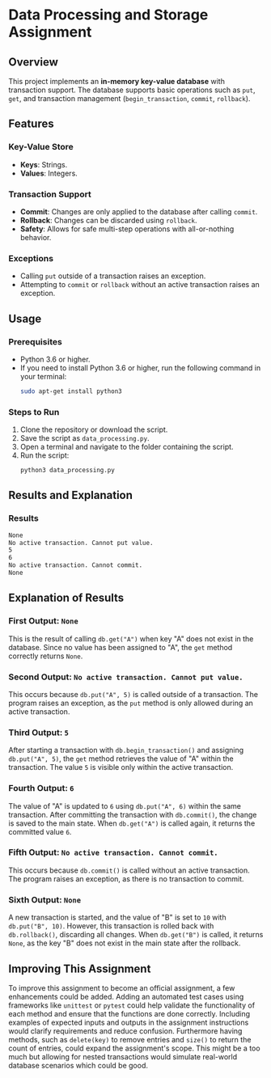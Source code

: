 # Data Processing and Storage Assignment

## Overview
This project implements an **in-memory key-value database** with transaction support. The database supports basic operations such as `put`, `get`, and transaction management (`begin_transaction`, `commit`, `rollback`).

## Features

### Key-Value Store
- **Keys**: Strings.
- **Values**: Integers.

### Transaction Support
- **Commit**: Changes are only applied to the database after calling `commit`.
- **Rollback**: Changes can be discarded using `rollback`.
- **Safety**: Allows for safe multi-step operations with all-or-nothing behavior.

### Exceptions
- Calling `put` outside of a transaction raises an exception.
- Attempting to `commit` or `rollback` without an active transaction raises an exception.

## Usage

### Prerequisites
- Python 3.6 or higher.
- If you need to install Python 3.6 or higher, run the following command in your terminal:
   ```bash
   sudo apt-get install python3

### Steps to Run
1. Clone the repository or download the script.
2. Save the script as `data_processing.py`.
3. Open a terminal and navigate to the folder containing the script.
4. Run the script:
   ```bash
   python3 data_processing.py

## Results and Explanation

### Results
```css
None
No active transaction. Cannot put value.
5
6
No active transaction. Cannot commit.
None
```
## Explanation of Results

### First Output: `None`
This is the result of calling `db.get("A")` when key "A" does not exist in the database. Since no value has been assigned to "A", the `get` method correctly returns `None`.

### Second Output: `No active transaction. Cannot put value.`
This occurs because `db.put("A", 5)` is called outside of a transaction. The program raises an exception, as the `put` method is only allowed during an active transaction.

### Third Output: `5`
After starting a transaction with `db.begin_transaction()` and assigning `db.put("A", 5)`, the `get` method retrieves the value of "A" within the transaction. The value `5` is visible only within the active transaction.

### Fourth Output: `6`
The value of "A" is updated to `6` using `db.put("A", 6)` within the same transaction. After committing the transaction with `db.commit()`, the change is saved to the main state. When `db.get("A")` is called again, it returns the committed value `6`.

### Fifth Output: `No active transaction. Cannot commit.`
This occurs because `db.commit()` is called without an active transaction. The program raises an exception, as there is no transaction to commit.

### Sixth Output: `None`
A new transaction is started, and the value of "B" is set to `10` with `db.put("B", 10)`. However, this transaction is rolled back with `db.rollback()`, discarding all changes. When `db.get("B")` is called, it returns `None`, as the key "B" does not exist in the main state after the rollback.


   
## Improving This Assignment

To improve this assignment to become an official assignment,  a few enhancements could be added. Adding an automated test cases using frameworks like `unittest` or `pytest` could help validate the functionality of each method and ensure that the functions are done correctly. Including examples of expected inputs and outputs in the assignment instructions would clarify requirements and reduce confusion. Furthermore having methods, such as `delete(key)` to remove entries and `size()` to return the count of entries, could expand the assignment's scope. This might be a too much but allowing for nested transactions would simulate real-world database scenarios which could be good. 


